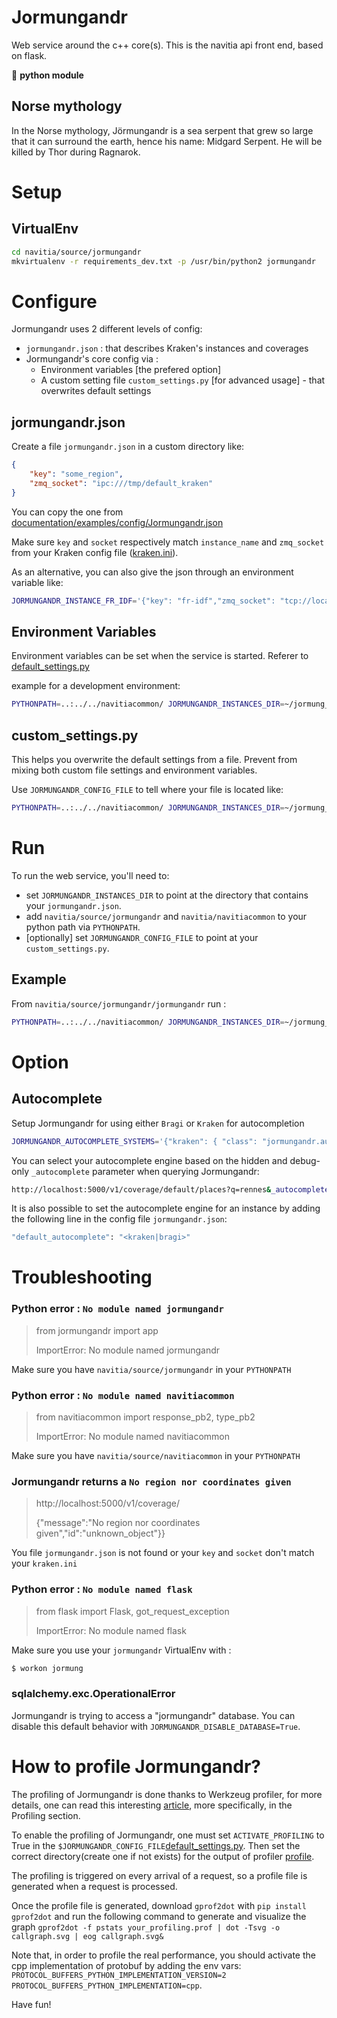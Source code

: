 
# Jormungandr
Web service around the c++ core(s). This is the navitia api front end, based on flask.

:snake: **python module**

## Norse mythology
In the Norse mythology, Jörmungandr is a sea serpent that grew so large that it can surround the earth, hence his name: Midgard Serpent. He will be killed by Thor during Ragnarok.

# Setup
## VirtualEnv

```sh
cd navitia/source/jormungandr
mkvirtualenv -r requirements_dev.txt -p /usr/bin/python2 jormungandr
```

# Configure

Jormungandr uses 2 different levels of config:
* `jormungandr.json` : that describes Kraken's instances and coverages
* Jormungandr's core config via :
	* Environment variables [the prefered option]  
	* A custom setting file `custom_settings.py` [for advanced usage] - that overwrites default settings

## jormungandr.json

Create a file `jormungandr.json` in a custom directory like:

```json
{
    "key": "some_region",
    "zmq_socket": "ipc:///tmp/default_kraken"
}
```

You can copy the one from [documentation/examples/config/Jormungandr.json](https://github.com/CanalTP/navitia/blob/dev/documentation/examples/config/Jormungandr.json)

Make sure `key` and `socket` respectively match `instance_name` and `zmq_socket` from your Kraken config file ([kraken.ini](https://github.com/CanalTP/navitia/blob/dev/documentation/examples/config/kraken.ini)).

As an alternative, you can also give the json through an environment variable like:
```sh
JORMUNGANDR_INSTANCE_FR_IDF='{"key": "fr-idf","zmq_socket": "tcp://localhost:3000"}'
```

## Environment Variables

Environment variables can be set when the service is started. Referer to [default_settings.py](https://github.com/CanalTP/navitia/blob/dev/source/jormungandr/jormungandr/default_settings.py)

example for a development environment:

```sh
PYTHONPATH=..:../../navitiacommon/ JORMUNGANDR_INSTANCES_DIR=~/jormung_conf/ JORMUNGANDR_START_MONITORING_THREAD=False JORMUNGANDR_DISABLE_DATABASE=True JORMUNGANDR_IS_PUBLIC=True FLASK_APP=jormungandr:app flask run
```

## custom_settings.py

This helps you overwrite the default settings from a file. Prevent from mixing both custom file settings and environment variables.

Use `JORMUNGANDR_CONFIG_FILE` to tell where your file is located like:  

```sh
PYTHONPATH=..:../../navitiacommon/ JORMUNGANDR_INSTANCES_DIR=~/jormung_conf/ JORMUNGANDR_CONFIG_FILE=~/jormung_conf/jormung_settings.py FLASK_APP=jormungandr:app flask run
```

# Run

To run the web service, you'll need to:

* set `JORMUNGANDR_INSTANCES_DIR` to point at the directory that contains your `jormungandr.json`.
* add `navitia/source/jormungandr` and `navitia/navitiacommon` to your python path via `PYTHONPATH`.
* [optionally] set `JORMUNGANDR_CONFIG_FILE` to point at your `custom_settings.py`.

## Example

From `navitia/source/jormungandr/jormungandr` run :

```sh
PYTHONPATH=..:../../navitiacommon/ JORMUNGANDR_INSTANCES_DIR=~/jormung_conf/ FLASK_APP=jormungandr:app flask run
```

# Option
## Autocomplete

Setup Jormungandr for using either `Bragi` or `Kraken` for autocompletion

```sh
JORMUNGANDR_AUTOCOMPLETE_SYSTEMS='{"kraken": { "class": "jormungandr.autocomplete.kraken.Kraken" }, "bragi": {"class": "jormungandr.autocomplete.geocodejson.GeocodeJson", "args": {"host": "http://127.0.0.1:4000", "timeout": 2}}}'
```

You can select your autocomplete engine based on the hidden and debug-only `_autocomplete` parameter when querying Jormungandr:

```sh
http://localhost:5000/v1/coverage/default/places?q=rennes&_autocomplete='<kraken|bragi>'
```

It is also possible to set the autocomplete engine for an instance by adding the following line in the config file `jormungandr.json`:

```sh
"default_autocomplete": "<kraken|bragi>"
```

# Troubleshooting

### Python error : `No module named jormungandr`
> from jormungandr import app
>
> ImportError: No module named jormungandr

Make sure you have `navitia/source/jormungandr` in your `PYTHONPATH`

### Python error : `No module named navitiacommon`
> from navitiacommon import response_pb2, type_pb2
>
> ImportError: No module named navitiacommon

Make sure you have `navitia/source/navitiacommon` in your `PYTHONPATH`

### Jormungandr returns a `No region nor coordinates given`
> http://localhost:5000/v1/coverage/
>
> {"message":"No region nor coordinates given","id":"unknown_object"}}

You file `jormungandr.json` is not found or your `key` and `socket` don't match your `kraken.ini`

### Python error : `No module named flask`
> from flask import Flask, got_request_exception
>
> ImportError: No module named flask

Make sure you use your `jormungandr` VirtualEnv with :

```sh
$ workon jormung
```

### sqlalchemy.exc.OperationalError

Jormungandr is trying to access a "jormungandr" database. You can disable this default behavior with `JORMUNGANDR_DISABLE_DATABASE=True`.

# How to profile Jormungandr?

The profiling of Jormungandr is done thanks to Werkzeug profiler, for more details, one can read this interesting [article](https://blog.miguelgrinberg.com/post/the-flask-mega-tutorial-part-xvi-debugging-testing-and-profiling), more specifically, in the Profiling section.

To enable the profiling of Jormungandr, one must set `ACTIVATE_PROFILING` to True in the `$JORMUNGANDR_CONFIG_FILE`[default_settings.py](https://github.com/CanalTP/navitia/blob/dev/source/jormungandr/jormungandr/default_settings.py).
Then set the correct directory(create one if not exists) for the output of profiler [profile](https://github.com/CanalTP/navitia/blob/dev/source/jormungandr/jormungandr/api.py#L130).

The profiling is triggered on every arrival of a request, so a profile file is generated when a request is processed.

Once the profile file is generated, download `gprof2dot` with `pip install gprof2dot` and run the following command to generate and visualize the graph `gprof2dot -f pstats your_profiling.prof | dot -Tsvg -o callgraph.svg | eog callgraph.svg&`

Note that, in order to profile the real performance, you should activate the cpp implementation of protobuf by adding the env vars: `PROTOCOL_BUFFERS_PYTHON_IMPLEMENTATION_VERSION=2 PROTOCOL_BUFFERS_PYTHON_IMPLEMENTATION=cpp`.

Have fun!

